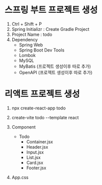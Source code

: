 # 스프링 부트 프로젝트 생성
1. Ctrl + Shift + P
2. Spring Initializr : Create Gradle Project
3. Project Name : todo
4. Dependency
    - Spring Web
    - Spring Boot Dev Tools
    - Lombok
    - MySQL
    - MyBatis (프로젝트 생성이후 따로 추가)
    - OpenAPI (프로젝트 생성이후 따로 추가)


# 리액트 프로젝트 생성
1. npx create-react-app todo

2. create-vite todo --template react

3. Component
    - Todo
        - Container.jsx
        - Header.jsx
        - Input.jsx
        - List.jsx
        - Card.jsx
        - Footer.jsx

4. App.css
